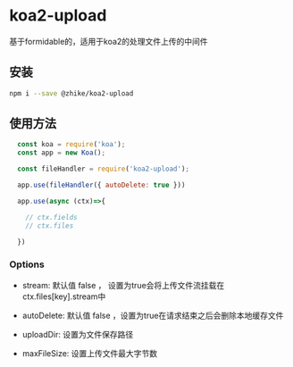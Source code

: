 # koa2-upload

基于formidable的，适用于koa2的处理文件上传的中间件

## 安装

```sh
npm i --save @zhike/koa2-upload
```

## 使用方法

```javascript
  const koa = require('koa');
  const app = new Koa();

  const fileHandler = require('koa2-upload');

  app.use(fileHandler({ autoDelete: true }))

  app.use(async (ctx)=>{

    // ctx.fields
    // ctx.files

  })
```
### Options

  * stream: 默认值 false ， 设置为true会将上传文件流挂载在ctx.files[key].stream中
  
  * autoDelete: 默认值 false ，设置为true在请求结束之后会删除本地缓存文件

  * uploadDir: 设置为文件保存路径

  * maxFileSize: 设置上传文件最大字节数
